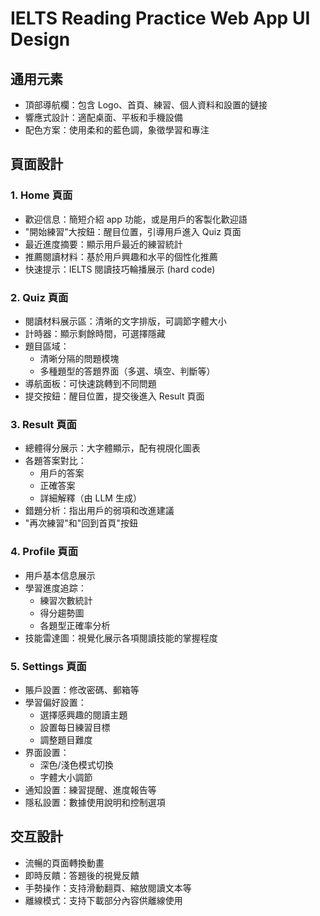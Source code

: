 # IELTS Reading Practice Web App UI Design

## 通用元素

- 頂部導航欄：包含 Logo、首頁、練習、個人資料和設置的鏈接
- 響應式設計：適配桌面、平板和手機設備
- 配色方案：使用柔和的藍色調，象徵學習和專注

## 頁面設計

### 1. Home 頁面

- 歡迎信息：簡短介紹 app 功能，或是用戶的客製化歡迎語
- "開始練習"大按鈕：醒目位置，引導用戶進入 Quiz 頁面
- 最近進度摘要：顯示用戶最近的練習統計
- 推薦閱讀材料：基於用戶興趣和水平的個性化推薦
- 快速提示：IELTS 閱讀技巧輪播展示 (hard code)

### 2. Quiz 頁面

- 閱讀材料展示區：清晰的文字排版，可調節字體大小
- 計時器：顯示剩餘時間，可選擇隱藏
- 題目區域：
  - 清晰分隔的問題模塊
  - 多種題型的答題界面（多選、填空、判斷等）
- 導航面板：可快速跳轉到不同問題
- 提交按鈕：醒目位置，提交後進入 Result 頁面

### 3. Result 頁面

- 總體得分展示：大字體顯示，配有視覑化圖表
- 各題答案對比：
  - 用戶的答案
  - 正確答案
  - 詳細解釋（由 LLM 生成）
- 錯題分析：指出用戶的弱項和改進建議
- "再次練習"和"回到首頁"按鈕

### 4. Profile 頁面

- 用戶基本信息展示
- 學習進度追踪：
  - 練習次數統計
  - 得分趨勢圖
  - 各題型正確率分析
- 技能雷達圖：視覺化展示各項閱讀技能的掌握程度

### 5. Settings 頁面

- 賬戶設置：修改密碼、郵箱等
- 學習偏好設置：
  - 選擇感興趣的閱讀主題
  - 設置每日練習目標
  - 調整題目難度
- 界面設置：
  - 深色/淺色模式切換
  - 字體大小調節
- 通知設置：練習提醒、進度報告等
- 隱私設置：數據使用說明和控制選項

## 交互設計

- 流暢的頁面轉換動畫
- 即時反饋：答題後的視覺反饋
- 手勢操作：支持滑動翻頁、縮放閱讀文本等
- 離線模式：支持下載部分內容供離線使用
